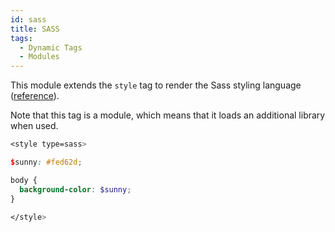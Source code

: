 ```yaml
---
id: sass
title: SASS
tags:
  - Dynamic Tags
  - Modules
---
```


This module extends the `style` tag to render the Sass styling language ([reference](https://sass-lang.com/)).

Note that this tag is a module, which means that it loads an additional library when used.

```scss
<style type=sass>

$sunny: #fed62d;

body {
  background-color: $sunny;
}

</style>
```